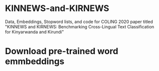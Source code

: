 # KINNEWS-and-KIRNEWS
Data, Embeddings, Stopword lists, and code for COLING 2020 paper titled "KINNEWS and KIRNEWS: Benchmarking Cross-Lingual Text Classification for Kinyarwanda and Kirundi"

# Download pre-trained word emmbeddings
